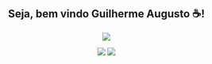 




<div align="center">
<h2> Seja, bem vindo Guilherme Augusto &#x2615;!</h2>
<p align="center">
  <a href="https://skillicons.dev">
    <img src="https://skillicons.dev/icons?i=bash,git,github,html,css,javascript,vscode&perline=10" />
    
  </a>
   <div id="header" align="center">
  
</div>
  </a>
 </a>
</p>
 <div>  
  
  <a href="https://instagram.com/guilherme_dev_" target="_blank"><img src="https://img.shields.io/badge/-Instagram-%23E4405F?style=for-the-badge&logo=instagram&logoColor=white" target="_blank"></a>
    <a href="https://www.linkedin.com/in/guilherme-augusto-3a4421289/" target="_blank"><img src="https://img.shields.io/badge/-LinkedIn-%230077B5?style=for-the-badge&logo=linkedin&logoColor=white" target="_blank"></a> 

